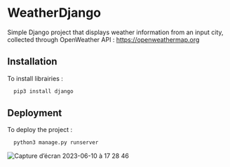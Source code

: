 # WeatherDjango

Simple Django project that displays weather information from an input city, collected through OpenWeather API : https://openweathermap.org

## Installation

To install librairies : 
```bash
  pip3 install django
```

## Deployment

To deploy the project : 
```bash
  python3 manage.py runserver
```

![Capture d’écran 2023-06-10 à 17 28 46](https://github.com/MaximeDeconinck/WeatherDjango/assets/83770758/132ad3c7-80c9-4a4c-990a-d47a5d195a06)

